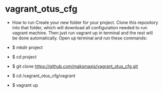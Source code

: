 # vagrant_otus_cfg
- How to run
Create your new folder for your project. Clone this repository into that folder, which will download all configuration needed to run vagrant machine.
Then just run vagrant up in terminal and the rest will be done automatically. Open up terminal and run these commands:



- $ mkdir project
- $ cd project
- $ git clone https://github.com/maksmaxis/vagrant_otus_cfg.git
- $ cd /vagrant_otus_cfg/vagrant
- $ vagrant up
